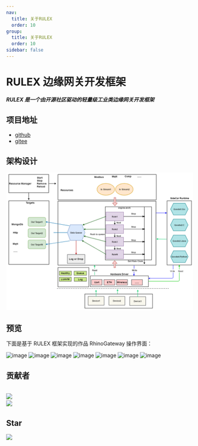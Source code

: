 ```yaml
---
nav:
  title: 关于RULEX
  order: 10
group:
  title: 关于RULEX
  order: 10
sidebar: false
---
```


# RULEX 边缘网关开发框架

**_RULEX 是一个由开源社区驱动的轻量级工业类边缘网关开发框架_**

## 项目地址

- <a href="https://github.com/hootrhino/rulex">github</a>
- <a href="https://gitee.com/hootrhino/rulex">gitee</a>

## 架构设计

<div style="text-align:center">
<img src="./imgs/structure.png"/>
</div>

## 预览

下面是基于 RULEX 框架实现的作品 RhinoGateway 操作界面：

![image](https://user-images.githubusercontent.com/20577297/249867828-afb6c81f-288e-47f9-b7d2-73330896ac30.png)
![image](https://user-images.githubusercontent.com/20577297/249867911-907827d1-5f1d-4ddb-bab7-3fc792f28c41.png)
![image](https://user-images.githubusercontent.com/20577297/249867961-9ca5c333-28d0-4154-9758-297e0bac3ca3.png)
![image](https://user-images.githubusercontent.com/20577297/249868010-8a5f1ca7-0203-4754-a206-cda48d75e331.png)
![image](https://user-images.githubusercontent.com/20577297/249868079-50ec6002-7447-4eca-9ebd-e32cd4d6caff.png)
![image](https://user-images.githubusercontent.com/20577297/249868117-288fffa0-7b96-4f82-85e1-97470f4dce35.png)
![image](https://user-images.githubusercontent.com/20577297/249868160-9662b07c-d189-4cea-be63-94b210abf908.png)

## 贡献者

<br>
<a href="https://github.com/hootrhino/rulex/graphs/contributors">
  <img src="https://contributors-img.web.app/image?repo=hootrhino/rulex" />
</a>
<br>
<a href="https://github.com/hootrhino/rulex-dashboard/graphs/contributors">
  <img src="https://contributors-img.web.app/image?repo=hootrhino/rulex-dashboard-vue-old" />
</a>
<br>

## Star

<img src="https://starchart.cc/hootrhino/rulex.svg">
